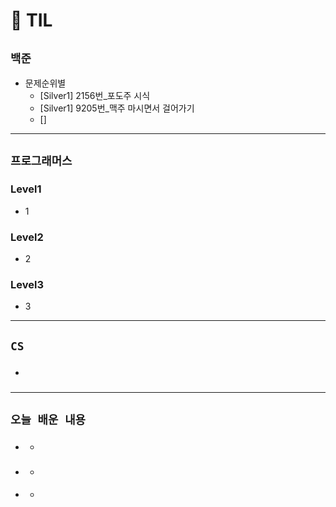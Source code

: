 # 🚩 TIL

## **`백준`**

- 문제순위별
  - [Silver1] 2156번\_포도주 시식
  - [Silver1] 9205번\_맥주 마시면서 걸어가기
  - []

---

## **`프로그래머스`**

### Level1

- 1

### Level2

- 2

### Level3

- 3

---

## **`CS`**

- ###

---

## **`오늘 배운 내용`**

- ###
  -
- ###
  -
- ####
  -

